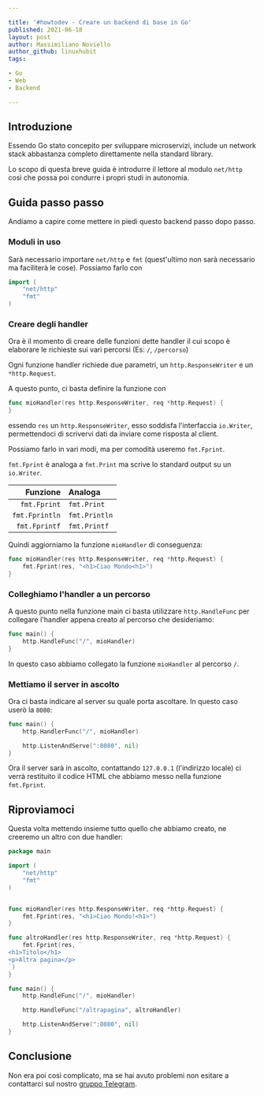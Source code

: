 ```yaml
---

title: '#howtodev - Creare un backend di base in Go'
published: 2021-06-18
layout: post
author: Massimiliano Noviello
author_github: linuxhubit
tags:

- Go
- Web
- Backend

---
```




## Introduzione

Essendo Go stato concepito per sviluppare microservizi, include un network stack abbastanza completo direttamente nella standard library.

Lo scopo di questa breve guida è introdurre il lettore al modulo `net/http` così che possa poi condurre i propri studi in autonomia.





## Guida passo passo

Andiamo a capire come mettere in piedi questo backend passo dopo passo.



### Moduli in uso

Sarà necessario importare `net/http` e `fmt` (quest'ultimo non sarà necessario ma faciliterà le cose). Possiamo farlo con

```go
import (
    "net/http"
    "fmt"
)
```



### Creare degli handler

Ora è il momento di creare delle funzioni dette handler il cui scopo è elaborare le richieste sui vari percorsi (Es: `/`, `/percorso`)

Ogni funzione handler richiede due parametri, un `http.ResponseWriter` e un `*http.Request`.



A questo punto, ci basta definire la funzione con

```go
func mioHandler(res http.ResponseWriter, req *http.Request) {   
}
```

essendo `res` un `http.ResponseWriter`, esso soddisfa l'interfaccia `io.Writer`, permettendoci di scrivervi dati da inviare come risposta al client.

Possiamo farlo in vari modi, ma per comodità useremo `fmt.Fprint`.

`fmt.Fprint` è analoga a `fmt.Print` ma scrive lo standard output su un `io.Writer`.

| Funzione       | Analoga       |
| --------------:|:------------- |
| `fmt.Fprint`   | `fmt.Print`   |
| `fmt.Fprintln` | `fmt.Println` |
| `fmt.Fprintf`  | `fmt.Printf`  |

Quindi aggiorniamo la funzione `mioHandler` di conseguenza:

```go
func mioHandler(res http.ResponseWriter, req *http.Request) {
    fmt.Fprint(res, "<h1>Ciao Mondo<h1>")   
}
```



### Colleghiamo l'handler a un percorso

A questo punto nella funzione main ci basta utilizzare `http.HandleFunc` per collegare l'handler appena creato al percorso che desideriamo:

```go
func main() {
    http.HandleFunc("/", mioHandler)
}
```

In questo caso abbiamo collegato la funzione `mioHandler` al percorso `/`.



### Mettiamo il server in ascolto

Ora ci basta indicare al server su quale porta ascoltare. In questo caso userò la `8080`:

```go
func main() {
    http.HandlerFunc("/", mioHandler)

    http.ListenAndServe(":8080", nil)
}
```

Ora il server sarà in ascolto, contattando `127.0.0.1` (l'indirizzo locale) ci verrà restituito il codice HTML che abbiamo messo nella funzione `fmt.Fprint`.



## Riproviamoci

Questa volta mettendo insieme tutto quello che abbiamo creato, ne creeremo un altro con due handler:

```go
package main

import (
    "net/http"
    "fmt"
)


func mioHandler(res http.ResponseWriter, req *http.Request) {
    fmt.Fprint(res, "<h1>Ciao Mondo!<h1>")
}

func altroHandler(res http.ResponseWriter, req *http.Request) {
    fmt.Fprint(res, `
<h1>Titolo</h1>
<p>Altra pagina</p>
`)
}

func main() {
    http.HandleFunc("/", mioHandler)

    http.HandleFunc("/altrapagina", altroHandler)

    http.ListenAndServe(":8080", nil)
}
```



## Conclusione

Non era poi così complicato, ma se hai avuto problemi non esitare a contattarci sul nostro [gruppo Telegram](https://t.me/linuxpeople).
